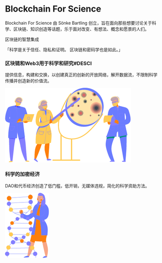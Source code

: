 # Blockchain For Science

Blockchain For Science 由 Sönke Bartling 创立，旨在面向那些想要讨论关于科学、区块链、知识创造等话题，乐于面对改变、有想法、概念和愿景的人们。

区块链的智慧集成

「科学是关于信任、隐私和证明。 区块链和密码学也是如此。」

### 区块链和Web3用于科学和研究#DESCI

提供信息，构建和交换，以创建真正的创新的开放网络，解开数据流，不限制科学传播并创造新的价值流。

![img](61ea4b1cb77c7e8a87c68aef_Asset%2011%402x.png)



### 科学的加密经济 

DAO和代币经济创造了低门槛，低开销，无媒体违规，简化的科学资助方法。

![img](61ea4b1c53186b3a18ece487_Asset%204%402x.png)
